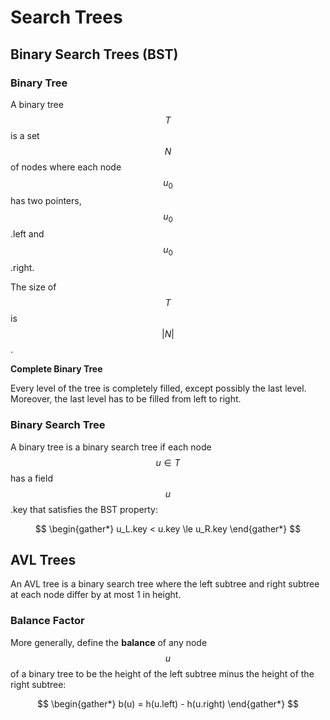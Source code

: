 # Search Trees

## Binary Search Trees (BST)

### Binary Tree

A binary tree $$T$$ is a set $$N$$ of nodes where each node $$u_0$$ has two
pointers, $$u_0$$.left and $$u_0$$.right.

The size of $$T$$ is $$|N|$$.

**Complete Binary Tree**

Every level of the tree is completely filled, except possibly the last level.
Moreover, the last level has to be filled from left to right.

### Binary Search Tree

A binary tree is a binary search tree if each node $$u \in T$$ has a field
$$u$$.key that satisfies the BST property:

$$
\begin{gather*}
u_L.key < u.key \le u_R.key
\end{gather*}
$$

## AVL Trees

An AVL tree is a binary search tree where the left subtree and right subtree at
each node differ by at most 1 in height.

### Balance Factor

More generally, define the **balance** of any node $$u$$ of a binary tree to be
the height of the left subtree minus the height of the right subtree:

$$
\begin{gather*}
b(u) = h(u.left) - h(u.right)
\end{gather*}
$$

